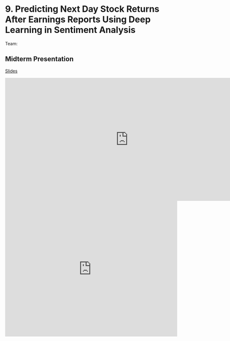 # 9. Predicting Next Day Stock Returns After Earnings Reports Using Deep Learning in Sentiment Analysis

Team:

## Midterm Presentation

[Slides](midterm/9.pdf)

<center><iframe src="http://docs.google.com/gview?url=http://courses.d2l.ai/berkeley-stat-157/projects/midterm/9.pdf&embedded=true"
    style="width:800px; height:400px;" frameborder="0"></iframe></center>

<center><iframe width="560" height="441" src="https://www.youtube.com/embed/86w9d2g7VQk" frameborder="0" allowfullscreen></iframe></center>
